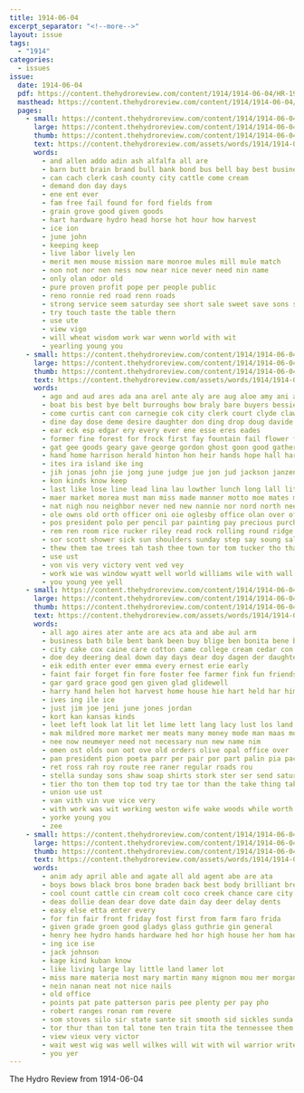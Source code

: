 ```yaml
---
title: 1914-06-04
excerpt_separator: "<!--more-->"
layout: issue
tags:
  - "1914"
categories:
  - issues
issue:
  date: 1914-06-04
  pdf: https://content.thehydroreview.com/content/1914/1914-06-04/HR-1914-06-04.pdf
  masthead: https://content.thehydroreview.com/content/1914/1914-06-04/masthead/HR-1914-06-04.jpg
  pages:
    - small: https://content.thehydroreview.com/content/1914/1914-06-04/small/HR-1914-06-04-01.jpg
      large: https://content.thehydroreview.com/content/1914/1914-06-04/large/HR-1914-06-04-01.jpg
      thumb: https://content.thehydroreview.com/content/1914/1914-06-04/thumbnails/HR-1914-06-04-01.jpg
      text: https://content.thehydroreview.com/assets/words/1914/1914-06-04/HR-1914-06-04-01.txt
      words:
        - and allen addo adin ash alfalfa all are
        - barn butt brain brand bull bank bond bus bell bay best business begun black bread books backer
        - can cach clerk cash county city cattle come cream
        - demand don day days
        - ene ent ever
        - fam free fail found for ford fields from
        - grain grove good given goods
        - hart hardware hydro head horse hot hour how harvest
        - ice ion
        - june john
        - keeping keep
        - live labor lively len
        - merit men mouse mission mare monroe mules mill mule match
        - non not nor nen ness now near nice never need nin name
        - only olan odor old
        - pure proven profit pope per people public
        - reno ronnie red road renn roads
        - strong service seem saturday see short sale sweet save sons scott sane sell sack senn stock shorter state
        - try touch taste the table thern
        - use ute
        - view vigo
        - will wheat wisdom work war wenn world with wit
        - yearling young you
    - small: https://content.thehydroreview.com/content/1914/1914-06-04/small/HR-1914-06-04-02.jpg
      large: https://content.thehydroreview.com/content/1914/1914-06-04/large/HR-1914-06-04-02.jpg
      thumb: https://content.thehydroreview.com/content/1914/1914-06-04/thumbnails/HR-1914-06-04-02.jpg
      text: https://content.thehydroreview.com/assets/words/1914/1914-06-04/HR-1914-06-04-02.txt
      words:
        - ago and aud ares ada ana arel ante aly are aug aloe amy ani ary ates apa aton all app angi alonzo arends ard agent age
        - boat bis best bye belt burroughs bow braly bare buyers bessie buyer brought bores beulah bar ben but bral bond band been bradley bales blacks bank bet brother breeding break bane bun bate black blaine business both bok bows boys box blue books burton burghart bee bull back bees bottles buy
        - come curtis cant con carnegie cok city clerk court clyde claw caddo cedar church curt cee choice comp colony cal canyon call cena cece chas cannon cheap class came clase coward county cabin
        - dine day dose deme desire daughter don ding drop doug davide door down dinner dies doctor dale dollar
        - ear eck esp edgar ery every ever ene esse eres eades
        - former fine forest for frock first fay fountain fail flower fares face from fellows franklin few full fellow found fought friday fone fan fisk fussy
        - gat gee goods geary gave george gordon ghost goon good gather glad glant gin green grandview
        - hand home harrison herald hinton hon heir hands hope hall harley hoot hour him henke har handsome hydro heigl honor high has howe hume hawkins hag hore her had hove
        - ites ira island ike ing
        - jih jonas john jie jong june judge jue jon jud jackson janzen
        - kon kinds know keep
        - last like lose line lead lina lau lowther lunch long lall litle lodge large lard leon labor lines lay lit loyd lal light lea london land lor list lala lew ler ley league letter left
        - maer market morea must man miss made manner motto moe mates mat mowers men more meadow myers mel means money might may meal mow mound mise monk mary many min mae mean match most monday
        - nat nigh nou neighbor never ned new nannie nor nord north needs newton now nest night not nistor notice neck nice
        - ole owns old orth officer oni oie oglesby office olan over offer otto oot odea only
        - pos president polo per pencil par painting pay precious purchase pede pew penne pate piel pian porter pray price paper place press pure proper pretty
        - rem ren room rice rucker riley read rock rolling round ridge reber rosa rand reece redeye rome ross rat
        - sor scott shower sick sun shoulders sunday step say soung sale school seen sutton sieg she sum sheriff sik sees store splinter sie subject sae sai shi supply sic smith summer surgeon sat sister smile stake state soe sit saturday sibel shelton spears street stockton styles silence sund sher see saw ser service seeman
        - thew them tae trees tah tash thee town tor tom tucker tho tha thal tan ted top taken team table tod tast toward thousand then tue tin tato thi thompson track than teacher toe times throw theo the thay
        - use ust
        - von vis very victory vent ved vey
        - work wie was window wyatt well world williams wile with wall wit while ways wee week warkentine worm will witte white whitebread wil waterman weekly wife warren wax wood way wand
        - you young yee yell
    - small: https://content.thehydroreview.com/content/1914/1914-06-04/small/HR-1914-06-04-03.jpg
      large: https://content.thehydroreview.com/content/1914/1914-06-04/large/HR-1914-06-04-03.jpg
      thumb: https://content.thehydroreview.com/content/1914/1914-06-04/thumbnails/HR-1914-06-04-03.jpg
      text: https://content.thehydroreview.com/assets/words/1914/1914-06-04/HR-1914-06-04-03.txt
      words:
        - all ago aires ater ante are acs ata and abe aul arm
        - business bath bile bent bank been buy blige ben bonita bene bon bea brother blank barr bay break blanks broder bil butter bus barber better below best big
        - city cake cox caine care cotton came college cream cedar con cant curl can class corn clinton cannon
        - doe dey deering deal down day days dear doy dagen der daughter debe dome
        - eik edith enter ever emma every ernest erie early
        - faint fair forget fin fore foster fee farmer fink fun friends furnish failing full fain farrell from fresh farm few field fast fill for
        - gar gard grace good gen given glad glidewell
        - harry hand helen hot harvest home house hie hart held har him hydro hom hind hater her heard hinton has hives hiss hise hee how hei had
        - ives ing ile ice
        - just jim joe jeni june jones jordan
        - kort kan kansas kinds
        - leet left look lat lit let lime lett lang lacy lust los land last lose lay little long line lint loss
        - mak mildred more market mer meats many money mode man maas morning milam mens miles mon mail mac mise mills meade morn mee mary mas miss monday
        - nee now neumeyer need not necessary nun new name nim
        - omen ost olds oun oot ove old orders olive opal office over
        - pan president pion poeta parr per pair por part palin pia pace phe phenix pound pitzer
        - ret ross rah roy route ree raner regular roads rou
        - stella sunday sons shaw soap shirts stork ster ser send saturday sale sister school summer sou spine stockton sarah say suits spain seed see stockman size simmer service strong shines such state shy sterling stock suit she san
        - tier tho ton them top tod try tae tor than the take thing taken taylor ten times tin town
        - union use ust
        - van vith vin vue vice very
        - with work was wit working weston wife wake woods while worth weeks word wither warm will wait wish why weatherford weit west war week want wee weather wheat
        - yorke young you
        - zee
    - small: https://content.thehydroreview.com/content/1914/1914-06-04/small/HR-1914-06-04-04.jpg
      large: https://content.thehydroreview.com/content/1914/1914-06-04/large/HR-1914-06-04-04.jpg
      thumb: https://content.thehydroreview.com/content/1914/1914-06-04/thumbnails/HR-1914-06-04-04.jpg
      text: https://content.thehydroreview.com/assets/words/1914/1914-06-04/HR-1914-06-04-04.txt
      words:
        - anim ady april able and agate all ald agent abe are ata
        - boys bows black bros bone braden back best body brilliant brewer breeding bye bayard bass business bethel boy brown bannan
        - cool count cattle cin cream colt coco creek chance care city chas
        - deas dollie dean dear dove date dain day deer delay dents
        - easy else etta enter every
        - for fin fair front friday fost first from farm faro frida
        - given grade groen good gladys glass guthrie gin general
        - henry hee hydro hands hardware hed hor high house her hom had
        - ing ice ise
        - jack johnson
        - kage kind kuban know
        - like living large lay little land lamer lot
        - miss mare materia most mary martin many mignon mou mer morgan matter mealy money
        - nein nanan neat not nice nails
        - old office
        - points pat pate patterson paris pee plenty per pay pho
        - robert ranges ronan rom revere
        - som stoves silo sir state sante sit smooth sid sickles sunda stand school saving swe stallion sas sunny sands seal she stock sun sunday stands second surprise supper saturday schoo say
        - tor thur than ton tal tone ten train tita the tennessee them tra tin
        - view vieux very victor
        - wait west wig was well wilkes will wit with wil warrior write watt want white went
        - you yer
---
```


The Hydro Review from 1914-06-04

<!--more-->

